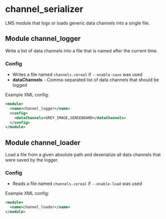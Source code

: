 # channel_serializer
LMS module that logs or loads generic data channels into a single file.

## Module channel_logger

Write a list of data channels into a file that is named after the current time.

### Config
- Writes a file named `channels.cereal` if `--enable-save` was used
- **dataChannels** - Comma-separated list of data channels that should be logged

Example XML config:
```xml
<module>
  <name>channel_logger</name>
  <config>
    <dataChannels>GREY_IMAGE,SENSEBOARD</dataChannels>
  </config>
</module>
```

## Module channel_loader

Load a file from a given absolute path and deserialize all data channels that were saved by the logger.

### Config
- Reads a file named `channels.cereal` if `--enable-load` was used

Example XML config:
```xml
<module>
  <name>channel_loader</name>
</module>
```

